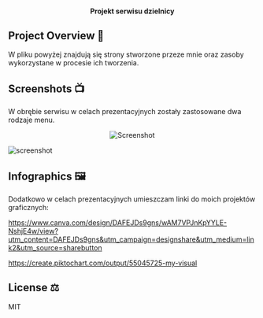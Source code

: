 <h4 align="center">Projekt serwisu dzielnicy</h4>

## Project Overview 🎉
  W pliku powyżej znajdują się strony stworzone przeze mnie oraz zasoby wykorzystane w procesie ich tworzenia.

## Screenshots 📺
<p>W obrębie serwisu w celach prezentacyjnych zostały zastosowane dwa rodzaje menu.
<p align="center">
    <img src="https://user-images.githubusercontent.com/118370365/203578563-e2acb427-a8e8-4c82-9527-8b361ef3a83b.png" alt="Screenshot">
</p>
<p algin="center">
  <img src="https://user-images.githubusercontent.com/118370365/203578812-6cd35ee3-7d74-4345-a9fb-09cd5fe044f9.png" alt="screenshot">
</p>

## Infographics 🖼
Dodatkowo w celach prezentacyjnych umieszczam linki do moich projektów graficznych:

https://www.canva.com/design/DAFEJDs9gns/wAM7VPJnKpYYLE-NshjE4w/view?utm_content=DAFEJDs9gns&utm_campaign=designshare&utm_medium=link2&utm_source=sharebutton

https://create.piktochart.com/output/55045725-my-visual

## License ⚖️
MIT
